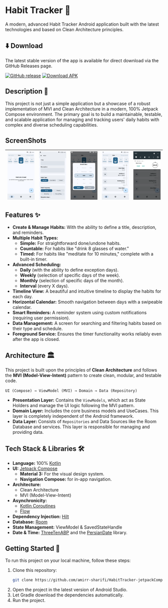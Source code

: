 # Habit Tracker 🎯

A modern, advanced Habit Tracker Android application built with the latest technologies and based on Clean Architecture principles.

## ⬇️ Download

The latest stable version of the app is available for direct download via the GitHub Releases page.

[![GitHub release](https://img.shields.io/github/v/release/amirr-sharifi/HabitTracker-jetpackCompose?style=for-the-badge&logo=github&label=Latest%20Release)](https://github.com/amirr-sharifi/HabitTracker-jetpackCompose/releases/latest)
[![Download APK](https://img.shields.io/badge/Download-Latest%20APK-20A45B?style=for-the-badge&logo=android&logoColor=white)](https://github.com/amirr-sharifi/HabitTracker-jetpackCompose/releases/download/V1.0.0/app-release.apk)



## Description 📝

This project is not just a simple application but a showcase of a robust implementation of MVI and Clean Architecture in a modern, 100% Jetpack Compose environment. The primary goal is to build a maintainable, testable, and scalable application for managing and tracking users' daily habits with complex and diverse scheduling capabilities.

## ScreenShots

| ![shot1](Screenshots/sreenshot%20(1).png) | ![shot2](Screenshots/sreenshot%20(2).png) |![shot3](Screenshots/sreenshot%20(3).png) |![shot4](Screenshots/sreenshot%20(4).png) | ![shot5](Screenshots/sreenshot%20(5).png) |
|----------|:----------:|:--------:|:---------:|:---------:|


## Features ✨

* **Create & Manage Habits:** With the ability to define a title, description, and reminders.
* **Multiple Habit Types:**
    * **Simple:** For straightforward done/undone habits.
    * **Countable:** For habits like "drink 8 glasses of water."
    * **Timed:** For habits like "meditate for 10 minutes," complete with a built-in timer.
* **Advanced Scheduling:**
    * **Daily** (with the ability to define exception days).
    * **Weekly** (selection of specific days of the week).
    * **Monthly** (selection of specific days of the month).
    * **Interval** (every X days).
* **Timeline View:** A beautiful and intuitive timeline to display the habits for each day.
* **Horizontal Calendar:** Smooth navigation between days with a swipeable calendar.
* **Smart Reminders:** A reminder system using custom notifications (requiring user permission).
* **Data Management:** A screen for searching and filtering habits based on their type and schedule.
* **Foreground Service:** Ensures the timer functionality works reliably even after the app is closed.

## Architecture 🏛️

This project is built upon the principles of **Clean Architecture** and follows the **MVI (Model-View-Intent)** pattern to create clean, modular, and testable code.

`UI (Compose) → ViewModel (MVI) → Domain → Data (Repository)`




* **Presentation Layer:** Contains the `ViewModels`, which act as State Holders and manage the UI logic following the MVI pattern.
* **Domain Layer:** Includes the core business models and UseCases. This layer is completely independent of the Android framework.
* **Data Layer:** Consists of `Repositories` and Data Sources like the Room Database and services. This layer is responsible for managing and providing data.

## Tech Stack & Libraries 🛠️

* **Language:** 100% [Kotlin](https://kotlinlang.org/)
* **UI:** [Jetpack Compose](https://developer.android.com/jetpack/compose)
    * **Material 3:** For the visual design system.
    * **Navigation Compose:** for in-app navigation.
* **Architecture:**
    * Clean Architecture
    * MVI (Model-View-Intent)
* **Asynchronicity:**
    * [Kotlin Coroutines](https://kotlinlang.org/docs/coroutines-overview.html)
    * [Flow](https://kotlinlang.org/docs/flow.html)
* **Dependency Injection:** [Hilt](https://developer.android.com/training/dependency-injection/hilt-android)
* **Database:** [Room](https://developer.android.com/training/data-storage/room)
* **State Management:** ViewModel & SavedStateHandle
* **Date & Time:** [ThreeTenABP](https://github.com/JakeWharton/ThreeTenABP)  and the [PersianDate](https://github.com/samanzamani/PersianDate) library.

## Getting Started 🚀

To run this project on your local machine, follow these steps:

1.  Clone this repository:
    ```bash
    git clone https://github.com/amirr-sharifi/HabitTracker-jetpackCompose.git
    ```
2.  Open the project in the latest version of Android Studio.
3.  Let Gradle download the dependencies automatically.
4.  Run the project.

